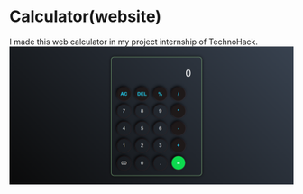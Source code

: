 # Calculator(website)
I made this web calculator in my project internship of TechnoHack.
![web](https://github.com/omkar5214/Calculator-website-/blob/main/web.png)

